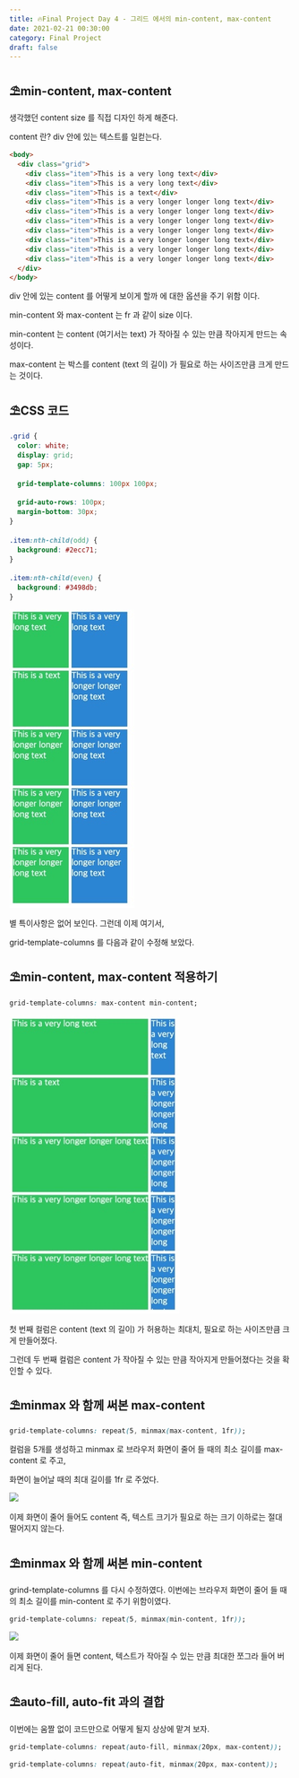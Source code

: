 ```yaml
---
title: 🔥Final Project Day 4 - 그리드 에서의 min-content, max-content
date: 2021-02-21 00:30:00
category: Final Project
draft: false
---
```


## ⛱min-content, max-content

생각했던 content size 를 직접 디자인 하게 해준다.

content 란? div 안에 있는 텍스트를 일컫는다.

```html
<body>
  <div class="grid">
    <div class="item">This is a very long text</div>
    <div class="item">This is a very long text</div>
    <div class="item">This is a text</div>
    <div class="item">This is a very longer longer long text</div>
    <div class="item">This is a very longer longer long text</div>
    <div class="item">This is a very longer longer long text</div>
    <div class="item">This is a very longer longer long text</div>
    <div class="item">This is a very longer longer long text</div>
    <div class="item">This is a very longer longer long text</div>
    <div class="item">This is a very longer longer long text</div>
  </div>
</body>
```

div 안에 있는 content 를 어떻게 보이게 할까 에 대한 옵션을 주기 위함 이다.

min-content 와 max-content 는 fr 과 같이 size 이다.

min-content 는 content (여기서는 text) 가 작아질 수 있는 만큼 작아지게 만드는 속성이다.

max-content 는 박스를 content (text 의 길이) 가 필요로 하는 사이즈만큼 크게 만드는 것이다.

## ⛱CSS 코드

```css
.grid {
  color: white;
  display: grid;
  gap: 5px;

  grid-template-columns: 100px 100px;

  grid-auto-rows: 100px;
  margin-bottom: 30px;
}

.item:nth-child(odd) {
  background: #2ecc71;
}

.item:nth-child(even) {
  background: #3498db;
}
```

![](./images/min1.jpeg)

별 특이사항은 없어 보인다. 그런데 이제 여기서,

grid-template-columns 를 다음과 같이 수정해 보았다.

## ⛱min-content, max-content 적용하기

```css
grid-template-columns: max-content min-content;
```

![](./images/min2.jpeg)

첫 번째 컬럼은 content (text 의 길이) 가 허용하는 최대치, 필요로 하는 사이즈만큼 크게 만들어졌다.

그런데 두 번째 컬럼은 content 가 작아질 수 있는 만큼 작아지게 만들어졌다는 것을 확인할 수 있다.

## ⛱minmax 와 함께 써본 max-content

```css
grid-template-columns: repeat(5, minmax(max-content, 1fr));
```

컬럼을 5개를 생성하고 minmax 로 브라우저 화면이 줄어 들 때의 최소 길이를 max-content 로 주고,

화면이 늘어날 때의 최대 길이를 1fr 로 주었다.

![](./images/max-content.gif)

이제 화면이 줄어 들어도 content 즉, 텍스트 크기가 필요로 하는 크기 이하로는 절대 떨어지지 않는다.

## ⛱minmax 와 함께 써본 min-content

grind-template-columns 를 다시 수정하였다. 이번에는 브라우저 화면이 줄어 들 때의 최소 길이를 min-content 로 주기 위함이였다.

```css
grid-template-columns: repeat(5, minmax(min-content, 1fr));
```

![](./images/min-content.gif)

이제 화면이 줄어 들면 content, 텍스트가 작아질 수 있는 만큼 최대한 쪼그라 들어 버리게 된다.

## ⛱auto-fill, auto-fit 과의 결합

이번에는 움짤 없이 코드만으로 어떻게 될지 상상에 맡겨 보자.

```css
grid-template-columns: repeat(auto-fill, minmax(20px, max-content));
```

```css
grid-template-columns: repeat(auto-fit, minmax(20px, max-content));
```
